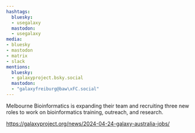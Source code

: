```yaml
---
hashtags:
  bluesky:
  - usegalaxy
  mastodon:
  - usegalaxy
media:
- bluesky
- mastodon
- matrix
- slack
mentions:
  bluesky:
  - galaxyproject.bsky.social
  mastodon:
  - "galaxyfreiburg@baw\xFC.social"
---
```

Melbourne Bioinformatics is expanding their team and recruiting three new roles to work on bioinformatics training, outreach, and research.

https://galaxyproject.org/news/2024-04-24-galaxy-australia-jobs/